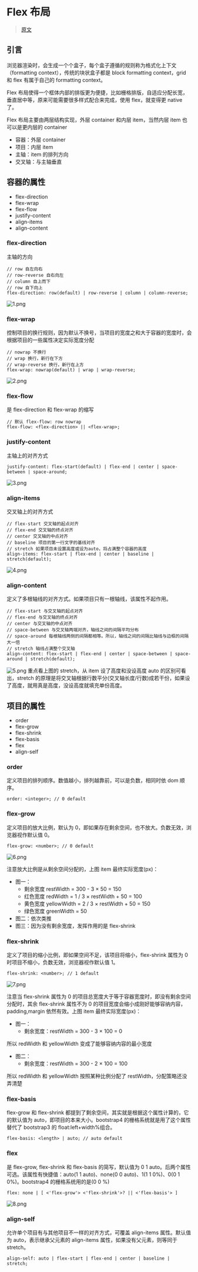 # Flex 布局

> [原文](http://www.ruanyifeng.com/blog/2015/07/flex-grammar.html)

## 引言

浏览器渲染时，会生成一个个盒子，每个盒子遵循的规则称为格式化上下文（formatting context），传统的块状盒子都是 block formatting context，grid 和 flex 有属于自己的 formatting context。

Flex 布局使得一个框体内部的排版更为便捷，比如栅格排版，自适应分配长宽，垂直居中等，原来可能需要很多样式配合来完成，使用 flex，就变得更 native 了。

Flex 布局主要由两层结构实现，外层 container 和内层 item，当然内层 item 也可以是更内层的 container

- 容器：外层 container
- 项目：内层 item
- 主轴：item 的排列方向
- 交叉轴：与主轴垂直

## 容器的属性

- flex-direction
- flex-wrap
- flex-flow
- justify-content
- align-items
- align-content

### flex-direction

主轴的方向

```
// row 自左向右
// row-reverse 自右向左
// column 自上而下
// row 自下向上
flex-direction: row(default) | row-reverse | column | column-reverse;
```

![1.png](@images/1608171222574-427a66c0-b5f3-4337-8f82-3db71e992fda.png)

### flex-wrap

控制项目的换行规则，因为默认不换号，当项目的宽度之和大于容器的宽度时，会根据项目的一些属性决定实际宽度分配

```
// nowrap 不换行
// wrap 换行，新行在下方
// wrap-reverse 换行，新行在上方
flex-wrap: nowrap(default) | wrap | wrap-reverse;
```

![2.png](@images/1608171232125-a301bbea-e99e-4850-967f-e129cbe38764.png)

### flex-flow

是 flex-direction 和 flex-wrap 的缩写

```
// 默认 flex-flow: row nowrap
flex-flow: <flex-direction> || <flex-wrap>;
```

### justify-content

主轴上的对齐方式

```
justify-content: flex-start(default) | flex-end | center | space-between | space-around;
```

![3.png](@images/1608171244539-b5a5a5a6-f242-4879-8af0-f36ed591ee04.png)

### align-items

交叉轴上的对齐方式

```
// flex-start 交叉轴的起点对齐
// flex-end 交叉轴的终点对齐
// center 交叉轴的中点对齐
// baseline 项目的第一行文字的基线对齐
// stretch 如果项目未设置高度或设为auto，将占满整个容器的高度
align-items: flex-start | flex-end | center | baseline | stretch(default);
```

![4.png](@images/1608171253288-fe749242-e010-4aca-9b1f-92486639622e.png)

### align-content

定义了多根轴线的对齐方式。如果项目只有一根轴线，该属性不起作用。

```
// flex-start 与交叉轴的起点对齐
// flex-end 与交叉轴的终点对齐
// center 与交叉轴的中点对齐
// space-between 与交叉轴两端对齐，轴线之间的间隔平均分布
// space-around 每根轴线两侧的间隔都相等。所以，轴线之间的间隔比轴线与边框的间隔大一倍
// stretch 轴线占满整个交叉轴
align-content: flex-start | flex-end | center | space-between | space-around | stretch(default);
```

![5.png](@images/1608171261355-e315ec34-81fa-43d7-bd84-035d8d42e783.png)
重点看上图的 stretch，从 item 设了高度和没设高度 auto 的区别可看出，stretch 的原理是将交叉轴根据行数平分(交叉轴长度/行数)成若干份，如果设了高度，就用真是高度，没设高度就填充单份高度。

## 项目的属性

- order
- flex-grow
- flex-shrink
- flex-basis
- flex
- align-self

### order

定义项目的排列顺序。数值越小，排列越靠前，可以是负数，相同时依 dom 顺序。

```
order: <integer>; // 0 default
```

### flex-grow

定义项目的放大比例，默认为 0，即如果存在剩余空间，也不放大。负数无效，浏览器视作默认值 0。

```
flex-grow: <number>; // 0 default
```

![6.png](@images/1608171270722-a6d1d47d-73df-402c-880f-8bc46bfee3df.png)

注意放大比例是从剩余空间分配的，上图 item 最终实际宽度(px)：

- 图一：
  - 剩余宽度 restWidth = 300 - 3 × 50 = 150
  - 红色宽度 redWidth = 1 / 3 × restWidth + 50 = 100
  - 黄色宽度 yellowWidth = 2 / 3 × restWidth + 50 = 150
  - 绿色宽度 greenWidth = 50
- 图二：依次类推
- 图三：因为没有剩余宽度，发挥作用的是 flex-shrink

### flex-shrink

定义了项目的缩小比例，即如果空间不足，该项目将缩小，flex-shrink 属性为 0 时项目不缩小，负数无效，浏览器视作默认值 1。

```
flex-shrink: <number>; // 1 default
```

![7.png](@images/1608171278463-e7ab1acd-094c-4371-bc4f-33ef05d1810e.png)

注意当 flex-shrink 属性为 0 的项目总宽度大于等于容器宽度时，即没有剩余空间分配时，其余 flex-shrink 属性不为 0 的项目宽度会缩小成刚好能够容纳内容，padding,margin 依然有效。上图 item 最终实际宽度(px)：

- 图一：
  - 剩余宽度：restWidth = 300 - 3 × 100 = 0

所以 redWidth 和 yellowWidth 变成了能够容纳内容的最小宽度

- 图二：
  - 剩余宽度：restWidth = 300 - 2 × 100 = 100

所以 redWidth 和 yellowWidth 按照某种比例分配了 restWidth，分配策略还没弄清楚

### flex-basis

flex-grow 和 flex-shrink 都提到了剩余空间，其实就是根据这个属性计算的，它的默认值为 auto，即项目的本来大小。bootstrap4 的栅格系统就是用了这个属性替代了 bootstrap3 的 float:left+width%组合。

```
flex-basis: <length> | auto; // auto default
```

### flex

是 flex-grow, flex-shrink 和 flex-basis 的简写，默认值为 0 1 auto。后两个属性可选。该属性有快捷值：auto(1 1 auto)、none(0 0 auto)、1(1 1 0%)、0(0 1 0%)。bootstrap4 的栅格系统用的是(0 0 %)

```
flex: none | [ <'flex-grow'> <'flex-shrink'>? || <'flex-basis'> ]
```

![8.png](@images/1608171286929-406c219a-a181-4b39-b6e8-0a7291274057.png)

### align-self

允许单个项目有与其他项目不一样的对齐方式，可覆盖 align-items 属性。默认值为 auto，表示继承父元素的 align-items 属性，如果没有父元素，则等同于 stretch。

```
align-self: auto | flex-start | flex-end | center | baseline | stretch;
```
